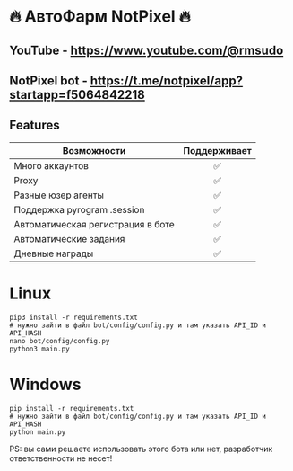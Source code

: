 # 🔥 АвтоФарм NotPixel 🔥

## YouTube - https://www.youtube.com/@rmsudo
## NotPixel bot - https://t.me/notpixel/app?startapp=f5064842218

## Features  
| Возможности                                               |Поддерживает|
|-----------------------------------------------------------|:----------:|
| Много аккаунтов                                           |     ✅     |
| Proxy                                                     |     ✅     |
| Разные юзер агенты                                        |     ✅     |
| Поддержка pyrogram .session                               |     ✅     |
| Автоматическая регистрация в боте                         |     ✅     |
| Автоматические задания                                    |     ✅     |
| Дневные награды                                           |     ✅     |


# Linux
```shell
pip3 install -r requirements.txt
# нужно зайти в файл bot/config/config.py и там указать API_ID и API_HASH
nano bot/config/config.py
python3 main.py
```

# Windows
```shell
pip install -r requirements.txt
# нужно зайти в файл bot/config/config.py и там указать API_ID и API_HASH
python main.py
```
PS: вы сами решаете использовать этого бота или нет, разработчик ответственности не несет!